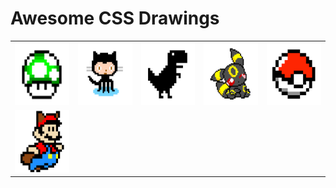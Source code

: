 # Awesome CSS Drawings

<table>
  <tr>
    <td><img src="images/mush_room.jpg" width=100 height=100></td>
    <td><img src="images/octo_cat.jpg" width=100 height=100></td>
    <td><img src="images/trex_runner.jpg" width=100 height=100></td>
    <td><img src="images/umbreon.jpg" width=100 height=100></td>
    <td><img src="images/pokeball.jpg" width=100 height=100></td>
    </tr>
    <tr>
    <td><img src="images/mario.jpg" width=100 height=100></td>
    </tr>
 </table>